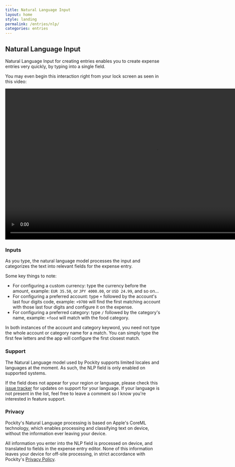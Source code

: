 ```yaml
---
title: Natural Language Input
layout: home
style: landing
permalink: /entries/nlp/
categories: entries
---
```


## Natural Language Input

Natural Language Input for creating entries enables you to create expense entries very quickly, by typing into a single field. 

You may even begin this interaction right from your lock screen as seen in this video:

<video controls height="480">
  <source src="/assets/images/entries/nlp.webm" type="video/webm" />
  <source src="/assets/images/entries/nlp.mov" type="video/mp4" />
</video>

### Inputs

As you type, the natural language model processes the input and categorizes the text into relevant fields for the expense entry. 

Some key things to note:

- For configuring a custom currency: type the currency before the amount, example: `EUR 35.50`, or `JPY 4000.00`, or `USD 24.99`, and so on...
- For configuring a preferred account: type `+` followed by the account's last four digits code, example: `+9700` will find the first matching account with those last four digits and configure it on the expense. 
- For configuring a preferred category: type `/` followed by the category's name, example: `+food` will match with the food category. 

In both instances of the account and category keyword, you need not type the whole account or category name for a match. You can simply type the first few letters and the app will configure the first closest match. 

### Support

The Natural Language model used by Pockity supports limited locales and languages at the moment. As such, the NLP field is only enabled on supported systems. 

If the field does not appear for your region or language, please check this [issue tracker](https://github.com/Pockity/tracker/issues/5) for updates on support for your language. If your language is not present in the list, feel free to leave a comment so I know you're interested in feature support. 

### Privacy

Pockity's Natural Language processing is based on Apple's CoreML technology, which enables processing and classifying text on device, without the information ever leaving your device. 

All information you enter into the NLP field is processed on device, and translated to fields in the expense entry editor. None of this information leaves your device for off-site processing, in strict accordance with Pockity's [Privacy Policy](https://pockity.app/privacy/). 